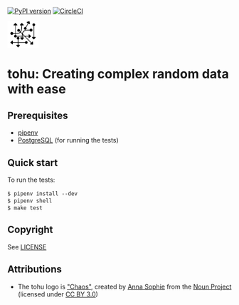[![PyPI version](https://badge.fury.io/py/tohu.svg)](https://badge.fury.io/py/tohu) [![CircleCI](https://circleci.com/gh/maxalbert/tohu.svg?style=shield)](https://circleci.com/gh/maxalbert/tohu)

<img src="./docs/img/logo.png" alt="Tohu Logo" width="70px">

tohu: Creating complex random data with ease
============================================

Prerequisites
-------------

- [pipenv](https://docs.pipenv.org/)
- [PostgreSQL](https://www.postgresql.org/) (for running the tests)


Quick start
-----------

To run the tests:
```
$ pipenv install --dev
$ pipenv shell
$ make test
```


Copyright
---------

See [LICENSE](./LICENSE)


Attributions
------------

- The tohu logo is ["Chaos"](https://thenounproject.com/madeirah/uploads/?i=1893477), created by [Anna Sophie](https://thenounproject.com/madeirah/) from the [Noun Project](https://thenounproject.com/) (licensed under [CC BY 3.0](https://creativecommons.org/licenses/by/3.0/legalcode))